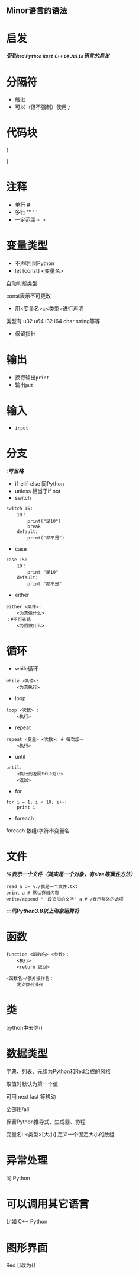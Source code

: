 ## Minor语言的语法

# 启发
***受到```Red``` ```Python``` ```Rust``` ```C++``` ```C#``` ```Julia```语言的启发***

# 分隔符
- 缩进
- 可以（但不强制）使用 ***;***

# 代码块
{

}

# 注释
- 单行 #
- 多行 ''' '''
- 一定范围 < >

# 变量类型
- 不声明 同Python
- let [const] <变量名>

自动判断类型

const表示不可更改
- 用<变量名>::<类型>进行声明 

类型有 u32 u64 i32 i64 char string等等
- 保留指针

# 输出
- 换行输出```print```
- 输出```put```

# 输入
- ```input```

# 分支
***:可省略***
- if-elif-else 同Python
- unless 相当于if not
- switch
```minor
switch 15:
    10：
        print("是10")
        break
    default:
        print("都不是")
```
- case
```minor
case 15:
    10：
        print "是10"
    default:
        print "都不是"
```
- either
```minor
either <条件>:
    <为真做什么>
：#不可省略
    <为假做什么>
```

# 循环
- while循环
```minor
while <条件>:
    <为真执行>
```
- loop
```minor
loop <次数> :
    <执行>
```
- repeat
```minor
repeat <变量> <次数>: # 每次加一
    <执行>
```
- until
```minor
until:
    <执行到返回true为止>
    <返回>
```

- for
```minor
for i = 1; i < 10; i++:
    print i
```
- foreach 

foreach 数组/字符串变量名

# 文件
***%表示一个文件（其实是一个对象，有size等属性方法）***
```minor
read a := %./我是一个文件.txt
print a # 默认存储内容
write/append "一段追加的文字" a # /表示额外的选项
```
***:=同Python3.8以上海象运算符***

# 函数
```
function <函数名> <参数>：
    <执行>
    <return 返回>
```
```
<函数名>/额外操作名：
    定义额外操作
```

# 类
python中去除()

# 数据类型
字典、列表、元组为Python和Red合成的风格

取值时默认为第一个值

可用 next last 等移动

全部用/all

保留Python推导式、生成器、协程

变量名::<类型>[大小] 定义一个固定大小的数组

# 异常处理
同 Python

# 可以调用其它语言
比如 C++ Python

# 图形界面
Red []改为{}
